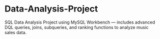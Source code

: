 # Data-Analysis-Project
SQL Data Analysis Project using MySQL Workbench — includes advanced DQL queries, joins, subqueries, and ranking functions to analyze music sales data.

